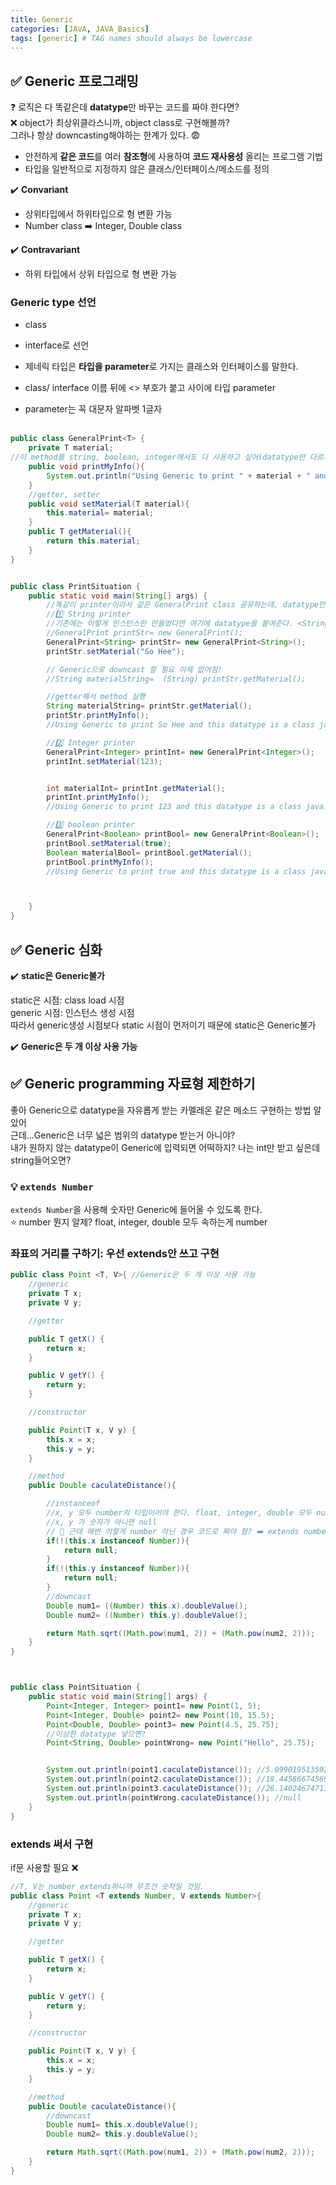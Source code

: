 ```yaml
---
title: Generic
categories: [JAVA, JAVA_Basics]
tags: [generic] # TAG names should always be lowercase
---
```


## ✅ Generic 프로그래밍

❓ 로직은 다 똑같은데 **datatype**만 바꾸는 코드를 짜야 한다면? <br>
❌ object가 최상위클라스니까, object class로 구현해볼까?<br>
그러나 항상 downcasting해야하는 한계가 있다. 😨<br>

- 안전하게 **같은 코드**를 여러 **참조형**에 사용하여 **코드 재사용성** 올리는 프로그램 기법<br>
- 타입을 일반적으로 지정하지 않은 클래스/인터페이스/메소드를 정의

✔️ **Convariant**

- 상위타입에서 하위타입으로 형 변환 가능
- Number class ➡️ Integer, Double class

✔️ **Contravariant**

- 하위 타입에서 상위 타입으로 형 변환 가능

### Generic type 선언

- class<br>
- interface로 선언<br>

- 제네릭 타입은 **타입을 parameter**로 가지는 클래스와 인터페이스를 말한다.<br>
- class/ interface 이름 뒤에 <> 부호가 붙고 사이에 타입 parameter<br>
- parameter는 꼭 대문자 알파벳 1글자<br>
  <br>

```java
public class GeneralPrint<T> {
    private T material;
//이 method를 string, boolean, integer에서도 다 사용하고 싶어(datatype만 다르게 해서 )
    public void printMyInfo(){
        System.out.println("Using Generic to print " + material + " and this datatype is a "+ material.getClass());
    }
    //getter, setter
    public void setMaterial(T material){
        this.material= material;
    }
    public T getMaterial(){
        return this.material;
    }
}


public class PrintSituation {
    public static void main(String[] args) {
        //똑같이 printer이라서 같은 GeneralPrint class 공유하는데, datatype만 다르게 출력하고 싶음
        //1️⃣ String printer
        //기존에는 이렇게 인스턴스만 만들었다면 여기에 datatype을 붙여준다. <String>
        //GeneralPrint printStr= new GeneralPrint();
        GeneralPrint<String> printStr= new GeneralPrint<String>();
        printStr.setMaterial("So Hee");

        // Generic으로 downcast 할 필요 이제 없어짐!
        //String materialString=  (String) printStr.getMaterial();

        //getter해서 method 실행
        String materialString= printStr.getMaterial();
        printStr.printMyInfo();
        //Using Generic to print So Hee and this datatype is a class java.lang.String

        //2️⃣ Integer printer
        GeneralPrint<Integer> printInt= new GeneralPrint<Integer>();
        printInt.setMaterial(123);


        int materialInt= printInt.getMaterial();
        printInt.printMyInfo();
        //Using Generic to print 123 and this datatype is a class java.lang.Integer

        //3️⃣ boolean printer
        GeneralPrint<Boolean> printBool= new GeneralPrint<Boolean>();
        printBool.setMaterial(true);
        Boolean materialBool= printBool.getMaterial();
        printBool.printMyInfo();
        //Using Generic to print true and this datatype is a class java.lang.Boolean



    }
}

```

## ✅ Generic 심화

✔️ **static은 Generic불가**

static은 시점: class load 시점 <br>
generic 시점: 인스턴스 생성 시점 <br>
따라서 generic생성 시점보다 static 시점이 먼저이기 때문에 static은 Generic불가 <br>

✔️ **Generic은 두 개 이상 사용 가능**

## ✅ Generic programming 자료형 제한하기

좋아 Generic으로 datatype을 자유롭게 받는 카멜레온 같은 메소드 구현하는 방법 알았어<br>
근데...Generic은 너무 넓은 범위의 datatype 받는거 아니야?<br>
내가 원하지 않는 datatype이 Generic에 입력되면 어떡하지? 나는 int만 받고 싶은데 string들어오면? <br>

### 💡 `extends Number`

`extends Number`을 사용해 숫자만 Generic에 들어올 수 있도록 한다. <br>
⭐️ number 뭔지 알제? float, integer, double 모두 속하는게 number <br>

### 좌표의 거리를 구하기: 우선 extends안 쓰고 구현

```java
public class Point <T, V>{ //Generic은 두 개 이상 사용 가능
    //generic
    private T x;
    private V y;

    //getter

    public T getX() {
        return x;
    }

    public V getY() {
        return y;
    }

    //constructor

    public Point(T x, V y) {
        this.x = x;
        this.y = y;
    }

    //method
    public Double caculateDistance(){

        //instanceof
        //x, y 모두 number의 타입이어야 한다. float, integer, double 모두 number에 속한다.
        //x, y 가 숫자가 아니면 null
        // 🥱 근데 매번 이렇게 number 아닌 경우 코드로 짜야 함? ➡️ extends number
        if(!(this.x instanceof Number)){
            return null;
        }
        if(!(this.y instanceof Number)){
            return null;
        }
        //downcast
        Double num1= ((Number) this.x).doubleValue();
        Double num2= ((Number) this.y).doubleValue();

        return Math.sqrt((Math.pow(num1, 2)) + (Math.pow(num2, 2)));
    }
}



public class PointSituation {
    public static void main(String[] args) {
        Point<Integer, Integer> point1= new Point(1, 5);
        Point<Integer, Double> point2= new Point(10, 15.5);
        Point<Double, Double> point3= new Point(4.5, 25.75);
        //이상한 datatype 넣으면?
        Point<String, Double> pointWrong= new Point("Hello", 25.75);


        System.out.println(point1.caculateDistance()); //5.0990195135927845
        System.out.println(point2.caculateDistance()); //18.445866745696716
        System.out.println(point3.caculateDistance()); //26.140246747113924
        System.out.println(pointWrong.caculateDistance()); //null
    }
}

```

### extends 써서 구현

if문 사용할 필요 ❌<br>

```java
//T, V는 number extends하니까 무조건 숫자일 것임.
public class Point <T extends Number, V extends Number>{
    //generic
    private T x;
    private V y;

    //getter

    public T getX() {
        return x;
    }

    public V getY() {
        return y;
    }

    //constructor

    public Point(T x, V y) {
        this.x = x;
        this.y = y;
    }

    //method
    public Double caculateDistance(){
        //downcast
        Double num1= this.x.doubleValue();
        Double num2= this.y.doubleValue();

        return Math.sqrt((Math.pow(num1, 2)) + (Math.pow(num2, 2)));
    }
}

```
